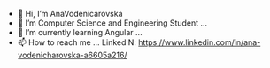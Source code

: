 - 👋 Hi, I’m AnaVodenicarovska
- 👀 I’m Computer Science and Engineering Student ...
- 🌱 I’m currently learning Angular ...
- 📫 How to reach me ... LinkedIN: https://www.linkedin.com/in/ana-vodenicharovska-a6605a216/ 
